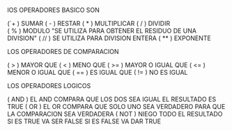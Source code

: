 lOS OPERADORES BASICO SON 

 (´+ ) SUMAR 
 ( - ) RESTAR
 ( * ) MULTIPLICAR
 ( / ) DIVIDIR  
 ( % ) MODULO "SE UTILIZA PARA OBTENER EL RESIDUO DE UNA DIVISION"
 ( // ) SE UTILIZA PARA DIVISION ENTERA
 ( ** ) EXPONENTE 

 LOS OPERADORES DE COMPARACION

 ( > ) MAYOR QUE
 ( < ) MENO QUE 
 ( >= ) MAYOR O IGUAL QUE
 ( <= ) MENOR O IGUAL QUE
 ( == ) ES IGUAL QUE 
 ( != ) NO ES IGUAL

 LOS OPERADORES LOGICOS 

  ( AND )  EL AND COMPARA QUE LOS DOS SEA IGUAL EL RESULTADO ES TRUE
  ( OR )   EL OR COMPARA QUE SOLO UNO SEA VERDADERO PARA QUE LA COMPARACION SEA VERDADERA
  ( NOT )  NIEGO TODO EL RESULTADO SI ES TRUE VA SER FALSE SI ES FALSE VA DAR TRUE


